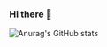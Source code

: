 ### Hi there 👋

![Anurag's GitHub stats](https://github-readme-stats.vercel.app/api?username=phucbm&count_private=true&show_icons=true&theme=tokyonight&include_all_commits=false)
